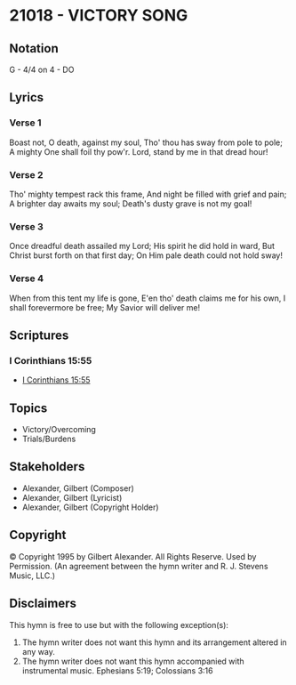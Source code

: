 # 21018 - VICTORY SONG

## Notation

G - 4/4 on 4 - DO

## Lyrics

### Verse 1

Boast not, O death, against my soul, Tho' thou has sway from pole to pole; A mighty One shall foil thy pow'r. Lord, stand by me in that dread hour!

### Verse 2

Tho' mighty tempest rack this frame, And night be filled with grief and pain; A brighter day awaits my soul; Death's dusty grave is not my goal!

### Verse 3

Once dreadful death assailed my Lord; His spirit he did hold in ward, But Christ burst forth on that first day; On Him pale death could not hold sway!

### Verse 4

When from this tent my life is gone, E'en tho' death claims me for his own, I shall forevermore be free; My Savior will deliver me!


## Scriptures

### I Corinthians 15:55

- [I Corinthians 15:55](https://www.biblegateway.com/passage/?search=I%20Corinthians%2015%3A55)


## Topics

- Victory/Overcoming
- Trials/Burdens

## Stakeholders

- Alexander, Gilbert (Composer)
- Alexander, Gilbert (Lyricist)
- Alexander, Gilbert (Copyright Holder)

## Copyright

© Copyright 1995 by Gilbert Alexander. All Rights Reserve. Used by Permission.
(An agreement between the hymn writer and R. J. Stevens Music, LLC.)

## Disclaimers

This hymn is free to use but with the following exception(s):
1. The hymn writer does not want this hymn and its arrangement altered in any way.
2. The hymn writer does not want this hymn accompanied with instrumental music.
Ephesians 5:19; Colossians 3:16

